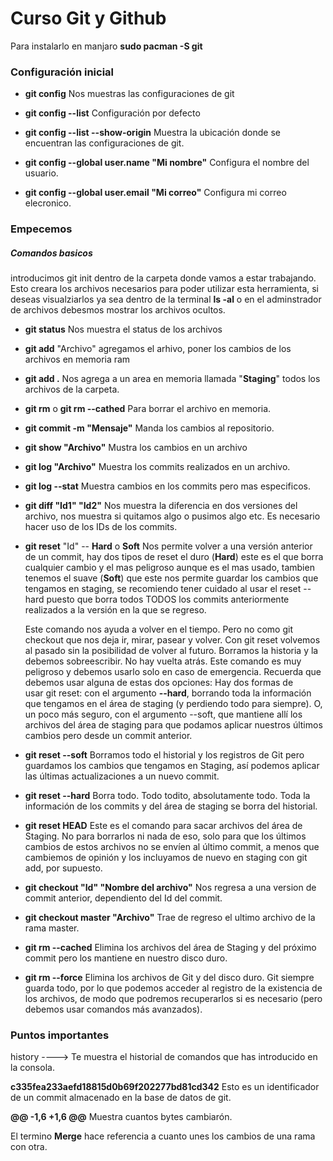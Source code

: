 # Curso Git y Github

Para instalarlo en manjaro **sudo pacman -S git** 

### Configuración inicial

- **git config** Nos muestras las configuraciones de git 

- **git config --list** Configuración por defecto

- **git config --list --show-origin** Muestra la ubicación donde se encuentran las configuraciones de git. 

- **git config --global user.name "Mi nombre"** Configura el nombre del usuario. 

- **git config --global user.email "Mi correo"** Configura mi correo elecronico. 

### Empecemos

##### Comandos basicos

introducimos git init dentro de la carpeta donde vamos a estar trabajando. Esto creara los archivos necesarios para poder utilizar esta herramienta, si deseas visualziarlos ya sea dentro de la terminal **ls -al**  o en el adminstrador de archivos debesmos mostrar los archivos ocultos. 

- **git status** Nos muestra el status de los archivos 

- **git add**  "Archivo" agregamos el arhivo, poner los cambios de los archivos en memoria ram

- **git add .** Nos agrega a un area en memoria llamada "**Staging**" todos los archivos de la carpeta. 

- **git rm** o **git rm --cathed** Para borrar el archivo en memoria. 

- **git commit -m "Mensaje"** Manda los cambios al repositorio. 

- **git show "Archivo"** Mustra los cambios en un archivo 

- **git log "Archivo"** Muestra los commits realizados en un archivo. 

- **git log --stat** Muestra cambios en los commits pero mas especificos.

- **git diff "Id1" "Id2"** Nos muestra la diferencia en dos versiones del archivo, nos muestra si quitamos algo o pusimos algo etc. Es necesario hacer uso de los IDs de los commits. 

- **git reset** "Id" -- **Hard** o **Soft** Nos permite volver a una versión anterior de un commit, hay dos tipos de reset el duro (**Hard**) este es el que borra cualquier cambio y el mas peligroso aunque es el mas usado, tambien tenemos el suave (**Soft**) que este nos permite guardar los cambios que tengamos en staging, se recomiendo tener cuidado al usar el reset --hard puesto que borra todos TODOS los commits anteriormente realizados a la versión en la que se regreso. 
  
  Este comando nos ayuda a volver en el tiempo. Pero no como git checkout que nos deja ir, mirar, pasear y volver. Con git reset volvemos al pasado sin la posibilidad de volver al futuro. Borramos la historia y la debemos sobreescribir. No hay vuelta atrás.
  Este comando es muy peligroso y debemos usarlo solo en caso de emergencia. Recuerda que debemos usar alguna de estas dos opciones:
  Hay dos formas de usar git reset: con el argumento **--hard**, borrando toda la información que tengamos en el área de staging (y perdiendo todo para siempre). O, un poco más seguro, con el argumento --soft, que mantiene allí los archivos del área de staging para que podamos aplicar nuestros últimos cambios pero desde un commit anterior.

- **git reset --soft** Borramos todo el historial y los registros de Git pero guardamos los cambios que tengamos en Staging, así podemos aplicar las últimas actualizaciones a un nuevo commit.

- **git reset --hard** Borra todo. Todo todito, absolutamente todo. Toda la información de los commits y del área de staging se borra del historial.

- **git reset HEAD** Este es el comando para sacar archivos del área de Staging. No para borrarlos ni nada de eso, solo para que los últimos cambios de estos archivos no se envíen al último commit, a menos que cambiemos de opinión y los incluyamos de nuevo en staging con git add, por supuesto.

- **git checkout "Id" "Nombre del archivo"** Nos regresa a una version de commit anterior, dependiento del Id del commit. 

- **git checkout master "Archivo"** Trae de regreso el ultimo archivo de la rama master. 

- **git rm --cached** Elimina los archivos del área de Staging y del próximo commit pero los mantiene en nuestro disco duro.

- **git rm --force** Elimina los archivos de Git y del disco duro. Git siempre guarda todo, por lo que podemos acceder al registro de la existencia de los archivos, de modo que podremos recuperarlos si es necesario (pero debemos usar comandos más avanzados). 

### Puntos importantes

history ----> Te muestra el historial de comandos que has introducido en la consola. 

**c335fea233aefd18815d0b69f202277bd81cd342** Esto es un identificador de un commit almacenado en la base de datos de git. 

**@@ -1,6 +1,6 @@** Muestra cuantos bytes cambiarón. 

El termino **Merge** hace referencia a cuanto unes los cambios de una rama con otra. 
